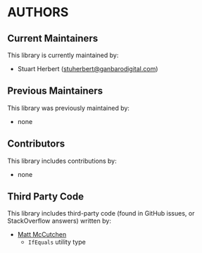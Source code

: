 # AUTHORS

## Current Maintainers

This library is currently maintained by:

* Stuart Herbert (stuherbert@ganbarodigital.com)

## Previous Maintainers

This library was previously maintained by:

* none

## Contributors

This library includes contributions by:

* none

## Third Party Code

This library includes third-party code (found in GitHub issues, or StackOverflow answers) written by:

* [Matt McCutchen](https://github.com/mattmccutchen)
  - `IfEquals` utility type
